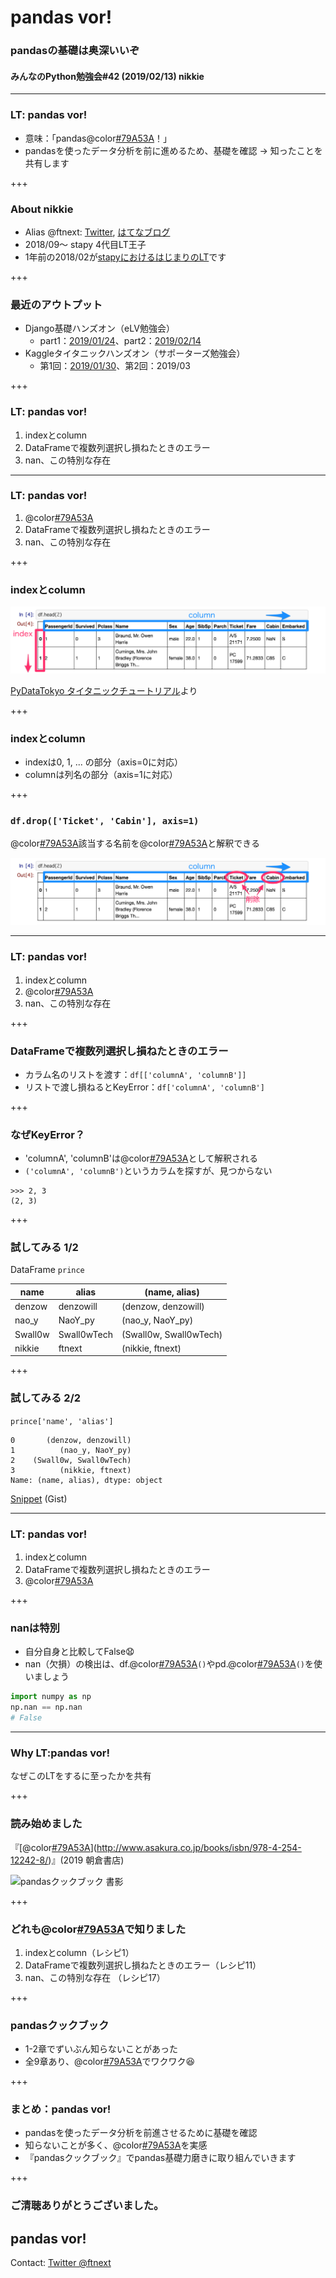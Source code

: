 # pandas vor!
### pandasの基礎は奥深いいぞ
#### みんなのPython勉強会#42 (2019/02/13) nikkie

---

### LT: pandas vor!

- 意味：「pandas@color[#79A53A](前進)！」
- pandasを使ったデータ分析を前に進めるため、基礎を確認 → 知ったことを共有します

+++

### About nikkie

- Alias @ftnext: [Twitter](https://twitter.com/ftnext), [はてなブログ](http://nikkie-ftnext.hatenablog.com/)
- 2018/09〜 stapy 4代目LT王子
- 1年前の2018/02が[stapyにおけるはじまりのLT](https://speakerdeck.com/ftnext/begin-pandas)です

+++

### 最近のアウトプット

- Django基礎ハンズオン（eLV勉強会）
  - part1：[2019/01/24](https://elv.connpass.com/event/114810/)、part2：[2019/02/14](https://elv.connpass.com/event/119181/)
- Kaggleタイタニックハンズオン（サポーターズ勉強会）
  - 第1回：[2019/01/30](https://supporterzcolab.com/event/677/)、第2回：2019/03

+++

### LT: pandas vor!

1. indexとcolumn
2. DataFrameで複数列選択し損ねたときのエラー
3. nan、この特別な存在

---

### LT: pandas vor!

1. @color[#79A53A](indexとcolumn)
2. DataFrameで複数列選択し損ねたときのエラー
3. nan、この特別な存在

+++

### indexとcolumn

![indexとcolumnの例：タイタニックの乗客属性データ](stapy_Feb_pandas_basics/assets/df_index_and_column.png)

[PyDataTokyo タイタニックチュートリアル](https://github.com/PyDataTokyo/pydata-tokyo-tutorial-1/blob/master/pydatatokyo_tutorial_dh.ipynb)より

+++

### indexとcolumn

- indexは0, 1, ... の部分（axis=0に対応）
- columnは列名の部分（axis=1に対応）

+++

### `df.drop(['Ticket', 'Cabin'], axis=1)`

@color[#79A53A](カラムの中から)該当する名前を@color[#79A53A](削除)と解釈できる

![カラムの中からTicketとCabinを削除](stapy_Feb_pandas_basics/assets/drop_specified_column.png)

---

### LT: pandas vor!

1. indexとcolumn
2. @color[#79A53A](DataFrameで複数列選択し損ねたときのエラー)
3. nan、この特別な存在

+++

### DataFrameで複数列選択し損ねたときのエラー

- カラム名のリストを渡す：`df[['columnA', 'columnB']]`
- リストで渡し損ねるとKeyError：`df['columnA', 'columnB']`

+++

### なぜKeyError？

- 'columnA', 'columnB'は@color[#79A53A](タプル)として解釈される
- `('columnA', 'columnB')`というカラムを探すが、見つからない

```console
>>> 2, 3
(2, 3)
```

+++

### 試してみる 1/2

DataFrame `prince`

name | alias | (name, alias)
----- | ----- | -----
denzow | denzowill | (denzow, denzowill)
nao_y | NaoY_py | (nao_y, NaoY_py)
Swall0w | Swall0wTech | (Swall0w, Swall0wTech)
nikkie | ftnext | (nikkie, ftnext)

+++

### 試してみる 2/2

`prince['name', 'alias']`

```
0       (denzow, denzowill)
1          (nao_y, NaoY_py)
2    (Swall0w, Swall0wTech)
3          (nikkie, ftnext)
Name: (name, alias), dtype: object
```

[Snippet](https://gist.github.com/ftnext/b4d7946bc99a03a217f1b3a4896cc84c) (Gist)

---

### LT: pandas vor!

1. indexとcolumn
2. DataFrameで複数列選択し損ねたときのエラー
3. @color[#79A53A](nan、この特別な存在)

+++

### nanは特別

- 自分自身と比較してFalse😧
- nan（欠損）の検出は、df.@color[#79A53A](`isnull`)`()`やpd.@color[#79A53A](`isna`)`()`を使いましょう

```python
import numpy as np
np.nan == np.nan
# False
```

---

### Why LT:pandas vor!

なぜこのLTをするに至ったかを共有

+++

### 読み始めました

『[@color[#79A53A](pandasクックブック)](http://www.asakura.co.jp/books/isbn/978-4-254-12242-8/)』(2019 朝倉書店)

![pandasクックブック 書影](http://www.asakura.co.jp/goods_img/115751.jpg)

+++

### どれも@color[#79A53A](pandasクックブック)で知りました

1. indexとcolumn（レシピ1）
2. DataFrameで複数列選択し損ねたときのエラー（レシピ11）
3. nan、この特別な存在 （レシピ17）

+++

### pandasクックブック

- 1-2章でずいぶん知らないことがあった
- 全9章あり、@color[#79A53A](**データ分析の力を鍛えられそう**)でワクワク😆

+++

### まとめ：pandas vor!

- pandasを使ったデータ分析を前進させるために基礎を確認
- 知らないことが多く、@color[#79A53A](pandasの基礎の奥深さ)を実感
- 『pandasクックブック』でpandas基礎力磨きに取り組んでいきます

+++

### ご清聴ありがとうございました。
## pandas vor!
Contact: [Twitter @ftnext](https://twitter.com/ftnext)
